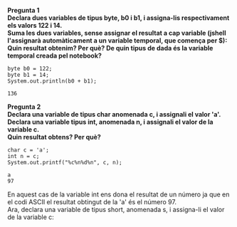 **Pregunta 1<br />
Declara dues variables de tipus byte, b0 i b1, i assigna-lis respectivament els valors 122 i 14.<br />
Suma les dues variables, sense assignar el resultat a cap variable (jshell l'assignarà automàticament a un variable temporal, que comença per $):<br />
Quin resultat obtenim? Per què? De quin tipus de dada és la variable temporal creada pel notebook?**
```
byte b0 = 122;
byte b1 = 14;
System.out.println(b0 + b1);
```
```
136
```

**Pregunta 2 <br />
Declara una variable de tipus char anomenada c, i assignali el valor 'a'. <br />
Declara una variable tipus int, anomenada n, i assignali el valor de la variable c. <br />
Quin resultat obtens? Per què?**
```
char c = 'a';
int n = c;
System.out.printf("%c%n%d%n", c, n);
```
```
a
97
```
En aquest cas de la variable int ens dona el resultat de un número ja que en el codi ASCII el resultat obtingut de la 'a' és el número 97.<br />
Ara, declara una variable de tipus short, anomenada s, i assigna-li el valor de la variable c:<br />
